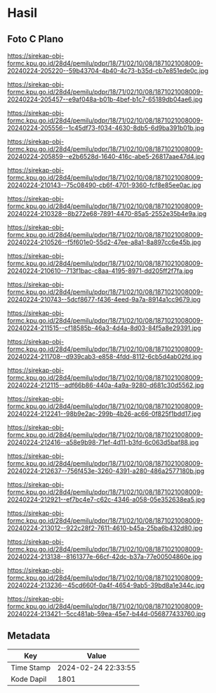 # Hasil

## Foto C Plano

https://sirekap-obj-formc.kpu.go.id/28d4/pemilu/pdpr/18/71/02/10/08/1871021008009-20240224-205220--59b43704-4b40-4c73-b35d-cb7e851ede0c.jpg

https://sirekap-obj-formc.kpu.go.id/28d4/pemilu/pdpr/18/71/02/10/08/1871021008009-20240224-205457--e9af048a-b01b-4bef-b1c7-65189db04ae6.jpg

https://sirekap-obj-formc.kpu.go.id/28d4/pemilu/pdpr/18/71/02/10/08/1871021008009-20240224-205556--1c45df73-f034-4630-8db5-6d9ba391b01b.jpg

https://sirekap-obj-formc.kpu.go.id/28d4/pemilu/pdpr/18/71/02/10/08/1871021008009-20240224-205859--e2b6528d-1640-416c-abe5-26817aae47d4.jpg

https://sirekap-obj-formc.kpu.go.id/28d4/pemilu/pdpr/18/71/02/10/08/1871021008009-20240224-210143--75c08490-cb6f-4701-9360-fcf8e85ee0ac.jpg

https://sirekap-obj-formc.kpu.go.id/28d4/pemilu/pdpr/18/71/02/10/08/1871021008009-20240224-210328--8b272e68-7891-4470-85a5-2552e35b4e9a.jpg

https://sirekap-obj-formc.kpu.go.id/28d4/pemilu/pdpr/18/71/02/10/08/1871021008009-20240224-210526--f5f601e0-55d2-47ee-a8a1-8a897cc6e45b.jpg

https://sirekap-obj-formc.kpu.go.id/28d4/pemilu/pdpr/18/71/02/10/08/1871021008009-20240224-210610--713f1bac-c8aa-4195-8971-dd205ff2f7fa.jpg

https://sirekap-obj-formc.kpu.go.id/28d4/pemilu/pdpr/18/71/02/10/08/1871021008009-20240224-210743--5dcf8677-f436-4eed-9a7a-8914a1cc9679.jpg

https://sirekap-obj-formc.kpu.go.id/28d4/pemilu/pdpr/18/71/02/10/08/1871021008009-20240224-211515--cf18585b-46a3-4d4a-8d03-84f5a8e29391.jpg

https://sirekap-obj-formc.kpu.go.id/28d4/pemilu/pdpr/18/71/02/10/08/1871021008009-20240224-211708--d939cab3-e858-4fdd-8112-6cb5d4ab02fd.jpg

https://sirekap-obj-formc.kpu.go.id/28d4/pemilu/pdpr/18/71/02/10/08/1871021008009-20240224-212115--adf66b86-440a-4a9a-9280-d681c30d5562.jpg

https://sirekap-obj-formc.kpu.go.id/28d4/pemilu/pdpr/18/71/02/10/08/1871021008009-20240224-212241--98b9e2ac-299b-4b26-ac66-0f825f1bdd17.jpg

https://sirekap-obj-formc.kpu.go.id/28d4/pemilu/pdpr/18/71/02/10/08/1871021008009-20240224-212416--a58e9b98-71ef-4d11-b3fd-6c063d5baf88.jpg

https://sirekap-obj-formc.kpu.go.id/28d4/pemilu/pdpr/18/71/02/10/08/1871021008009-20240224-212637--756f453e-3260-4391-a280-486a2577180b.jpg

https://sirekap-obj-formc.kpu.go.id/28d4/pemilu/pdpr/18/71/02/10/08/1871021008009-20240224-212921--ef7bc4e7-c62c-4346-a058-05e352638ea5.jpg

https://sirekap-obj-formc.kpu.go.id/28d4/pemilu/pdpr/18/71/02/10/08/1871021008009-20240224-213012--922c28f2-7611-4610-b45a-25ba6b432d80.jpg

https://sirekap-obj-formc.kpu.go.id/28d4/pemilu/pdpr/18/71/02/10/08/1871021008009-20240224-213138--8161377e-66cf-42dc-b37a-77e00504860e.jpg

https://sirekap-obj-formc.kpu.go.id/28d4/pemilu/pdpr/18/71/02/10/08/1871021008009-20240224-213236--45cd660f-0a4f-4654-9ab5-39bd8a1e344c.jpg

https://sirekap-obj-formc.kpu.go.id/28d4/pemilu/pdpr/18/71/02/10/08/1871021008009-20240224-213421--5cc481ab-59ea-45e7-b44d-056877433760.jpg


## Metadata

| Key        | Value               |
| ---------- | ------------------- |
| Time Stamp | 2024-02-24 22:33:55 |
| Kode Dapil | 1801                |



